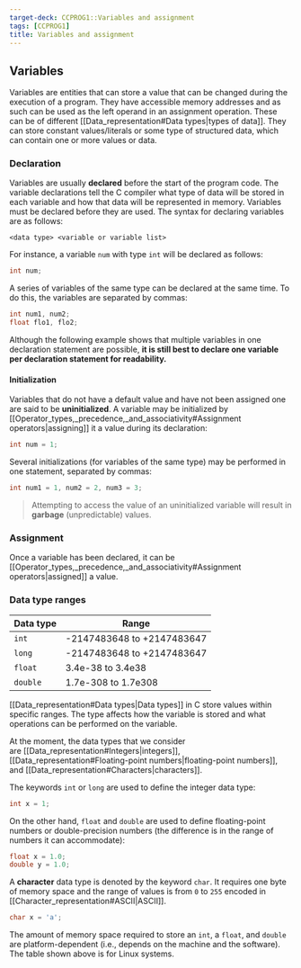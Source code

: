 ```yaml
---
target-deck: CCPROG1::Variables and assignment
tags: [CCPROG1]
title: Variables and assignment
---
```


## Variables

Variables are entities that can store a value that can be changed during the execution of a program. They have accessible memory addresses and as such can be used as the left operand in an assignment operation. These can be of different [[Data_representation#Data types|types of data]]. They can store constant values/literals or some type of structured data, which can contain one or more values or data.

<!--ID: 1694694364092-->

### Declaration

Variables are usually **declared** before the start of the program code. The variable declarations tell the C compiler what type of data will be stored in each variable and how that data will be represented in memory. Variables must be declared before they are used. The syntax for declaring variables are as follows:

```
<data type> <variable or variable list>
```

For instance, a variable `num` with type `int` will be declared as follows:

```c
int num;
```

A series of variables of the same type can be declared at the same time. To do this, the variables are separated by commas:

```c
int num1, num2;
float flo1, flo2;
```

Although the following example shows that multiple variables in one declaration statement are possible, **it is still best to declare one variable per declaration statement for readability.**

<!--ID: 1698042781744-->

#### Initialization

Variables that do not have a default value and have not been assigned one are said to be **uninitialized**. A variable may be initialized by [[Operator_types,_precedence,_and_associativity#Assignment operators|assigning]] it a value during its declaration:

```c
int num = 1;
```

Several initializations (for variables of the same type) may be performed in one statement, separated by commas:

```c
int num1 = 1, num2 = 2, num3 = 3;
```

> Attempting to access the value of an uninitialized variable will result in **garbage** (unpredictable) values.

<!--ID: 1698042781753-->

### Assignment

Once a variable has been declared, it can be [[Operator_types,_precedence,_and_associativity#Assignment operators|assigned]] a value.

<!--ID: 1698042781760-->

### Data type ranges

|**Data type**|**Range**|
|---|---|
|`int`|-2147483648 to +2147483647|
|`long`|-2147483648 to +2147483647|
|`float`|3.4e-38 to 3.4e38|
|`double`|1.7e-308 to 1.7e308|

[[Data_representation#Data types|Data types]] in C store values within specific ranges. The type affects how the variable is stored and what operations can be performed on the variable.

At the moment, the data types that we consider are [[Data_representation#Integers|integers]], [[Data_representation#Floating-point numbers|floating-point numbers]], and [[Data_representation#Characters|characters]].

The keywords `int` or `long` are used to define the integer data type:

```c
int x = 1;
```

On the other hand, `float` and `double` are used to define floating-point numbers or double-precision numbers (the difference is in the range of numbers it can accommodate):

```c
float x = 1.0;
double y = 1.0;
```

A **character** data type is denoted by the keyword `char`. It requires one byte of memory space and the range of values is from `0` to `255` encoded in [[Character_representation#ASCII|ASCII]].

```c
char x = 'a';
```

The amount of memory space required to store an `int`, a `float`, and `double` are platform-dependent (i.e., depends on the machine and the software). The table shown above is for Linux systems.

<!--ID: 1694694364095-->
